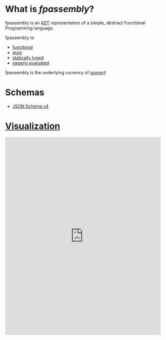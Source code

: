 # What is *fpassembly*?
fpassembly is an [AST](https://en.wikipedia.org/wiki/Abstract_syntax_tree) representation of a simple, abstract Functional Programming language.

fpassembly is:
* [functional](https://en.wikipedia.org/wiki/Functional_programming)
* [pure](https://en.wikipedia.org/wiki/Purely_functional_programming)
* [statically typed](https://en.wikipedia.org/wiki/Type_system#Static_type_checking)
* [eagerly evaluated](https://en.wikipedia.org/wiki/Eager_evaluation)

fpassembly is the underlying currency of [isomorƒ](https://isomorf.io)

# Schemas
* [JSON Schema v4](https://fpassembly.org/schemas/fpassembly.json)

# [Visualization](https://fpassembly.org/visual.html)
<iframe src="https://fpassembly.org/visual.html" frameborder="0" width="100%" height="640"></iframe>

